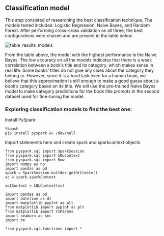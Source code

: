 ## Classification model

This step consisted of researching the best classification technique. The models tested included: Logistic Regression, Naive Bayes, and Random Forest. After performing cross-cross validation on all three, the best configurations were chosen and are present in the table below.

![table_results_models](image/table_results_718.png)

From the table above, the model with the highest performance is the Naive Bayes. The low accuracy on all the models indicates that there is a weak correlation between a book’s title and its category, which makes sense in real life. Some books’ titles do not give any clues about the category they belong to. However, since it is a hard task even for a human brain, we believe that this approximation is still enough to make a good guess about a book’s category based on its title. We will use the pre-trained Naive Bayes model to make category predictions for the book title prompts in the second dataset used for fine-tuning the model.


### Exploring classification models to find the best one:

Install PySpark:
```
%%bash
pip install pyspark &> /dev/null
```

Import statements here and create spark and sparkcontext objects
```
from pyspark.sql import SparkSession
from pyspark.sql import SQLContext
from pyspark.sql import Row
import numpy as np
import pandas as pd
spark = SparkSession.builder.getOrCreate()
sc = spark.sparkContext

sqlContext = SQLContext(sc)
```
```
import pandas as pd
import datetime as dt
import matplotlib.pyplot as plt
from matplotlib import pyplot as plt
from matplotlib import rcParams
import seaborn as sns
import re

from pyspark.sql.functions import *
```


